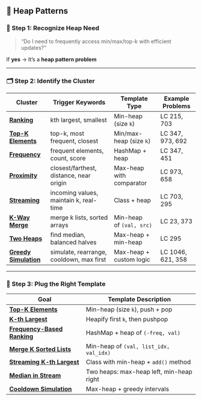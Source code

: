 ## **🧠 Heap Patterns**

### 🧭 Step 1: Recognize Heap Need

> “Do I need to frequently access min/max/top-k with efficient updates?”
> 

If **yes** → It’s a **heap pattern problem**

---

### 🗂️ Step 2: Identify the Cluster

| Cluster | Trigger Keywords | Template Type | Example Problems |
| --- | --- | --- | --- |
| [**Ranking**](https://github.com/ecemkaraman/dsa-interview-blueprints/tree/main/heap-patterns/kth_ranking) | kth largest, smallest | Min-heap (size `k`) | LC 215, 703 |
| [**Top-K Elements**](https://github.com/ecemkaraman/dsa-interview-blueprints/tree/main/heap-patterns/top_k_elements) | top-k, most frequent, closest | Min/max-heap (size `k`) | LC 347, 973, 692 |
| [**Frequency**](https://github.com/ecemkaraman/dsa-interview-blueprints/tree/main/heap-patterns/frequency) | frequent elements, count, score | HashMap + heap | LC 347, 451 |
| [**Proximity**](https://github.com/ecemkaraman/dsa-interview-blueprints/tree/main/heap-patterns/top_k_elements/k_closest_points.py) | closest/farthest, distance, near origin | Max-heap with comparator | LC 973, 658 |
| [**Streaming**](https://github.com/ecemkaraman/dsa-interview-blueprints/tree/main/heap-patterns/streaming) | incoming values, maintain k, real-time | Class + heap | LC 703, 295 |
| [**K-Way Merge**](https://github.com/ecemkaraman/dsa-interview-blueprints/tree/main/heap-patterns/k_way_merge) | merge k lists, sorted arrays | Min-heap of `(val, src)` | LC 23, 373 |
| [**Two Heaps**](https://github.com/ecemkaraman/dsa-interview-blueprints/tree/main/heap-patterns/two_heaps) | find median, balanced halves | Max-heap + min-heap | LC 295 |
| [**Greedy Simulation**](https://github.com/ecemkaraman/dsa-interview-blueprints/tree/main/heap-patterns/greedy_simulation) | simulate, rearrange, cooldown, max first | Max-heap + custom logic | LC 1046, 621, 358 |

---

### 🧩 Step 3: Plug the Right Template

| Goal | Template Description |
| --- | --- |
| [**Top-K Elements**](https://github.com/ecemkaraman/dsa-interview-blueprints/blob/main/heap-patterns/top_k_elements/top_k_frequent_elements.py) | Min-heap (size `k`), push + pop |
| [**K-th Largest**](https://github.com/ecemkaraman/dsa-interview-blueprints/blob/main/heap-patterns/kth_ranking/kth_largest_min_heap.py) | Heapify first `k`, then pushpop |
| [**Frequency-Based Ranking**](https://github.com/ecemkaraman/dsa-interview-blueprints/blob/main/heap-patterns/frequency/sort_char_by_freq.py) | HashMap + heap of `(-freq, val)` |
| [**Merge K Sorted Lists**](https://github.com/ecemkaraman/dsa-interview-blueprints/blob/main/heap-patterns/k_way_merge/merge_k_sorted_lists.py) | Min-heap of `(val, list_idx, val_idx)` |
| [**Streaming K-th Largest**](https://github.com/ecemkaraman/dsa-interview-blueprints/blob/main/heap-patterns/streaming/kth_largest_stream_class.py) | Class with min-heap + `add()` method |
| [**Median in Stream**](https://github.com/ecemkaraman/dsa-interview-blueprints/blob/main/heap-patterns/two_heaps/median_finder.py) | Two heaps: max-heap left, min-heap right |
| [**Cooldown Simulation**](https://github.com/ecemkaraman/dsa-interview-blueprints/blob/main/heap-patterns/greedy_simulation/task_scheduler.py) | Max-heap + greedy intervals |
